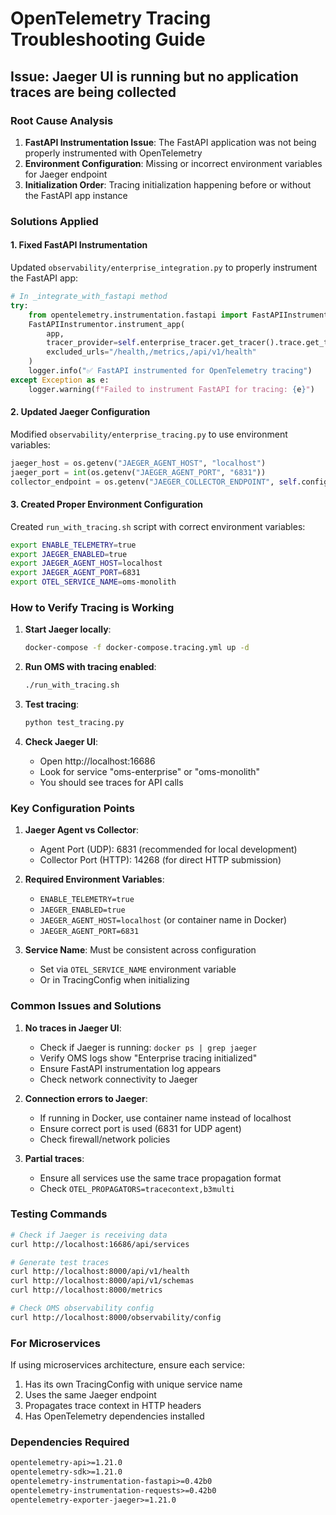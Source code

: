 # OpenTelemetry Tracing Troubleshooting Guide

## Issue: Jaeger UI is running but no application traces are being collected

### Root Cause Analysis

1. **FastAPI Instrumentation Issue**: The FastAPI application was not being properly instrumented with OpenTelemetry
2. **Environment Configuration**: Missing or incorrect environment variables for Jaeger endpoint
3. **Initialization Order**: Tracing initialization happening before or without the FastAPI app instance

### Solutions Applied

#### 1. Fixed FastAPI Instrumentation

Updated `observability/enterprise_integration.py` to properly instrument the FastAPI app:

```python
# In _integrate_with_fastapi method
try:
    from opentelemetry.instrumentation.fastapi import FastAPIInstrumentor
    FastAPIInstrumentor.instrument_app(
        app,
        tracer_provider=self.enterprise_tracer.get_tracer().trace.get_tracer_provider(),
        excluded_urls="/health,/metrics,/api/v1/health"
    )
    logger.info("✅ FastAPI instrumented for OpenTelemetry tracing")
except Exception as e:
    logger.warning(f"Failed to instrument FastAPI for tracing: {e}")
```

#### 2. Updated Jaeger Configuration

Modified `observability/enterprise_tracing.py` to use environment variables:

```python
jaeger_host = os.getenv("JAEGER_AGENT_HOST", "localhost")
jaeger_port = int(os.getenv("JAEGER_AGENT_PORT", "6831"))
collector_endpoint = os.getenv("JAEGER_COLLECTOR_ENDPOINT", self.config.jaeger_endpoint)
```

#### 3. Created Proper Environment Configuration

Created `run_with_tracing.sh` script with correct environment variables:

```bash
export ENABLE_TELEMETRY=true
export JAEGER_ENABLED=true
export JAEGER_AGENT_HOST=localhost
export JAEGER_AGENT_PORT=6831
export OTEL_SERVICE_NAME=oms-monolith
```

### How to Verify Tracing is Working

1. **Start Jaeger locally**:
   ```bash
   docker-compose -f docker-compose.tracing.yml up -d
   ```

2. **Run OMS with tracing enabled**:
   ```bash
   ./run_with_tracing.sh
   ```

3. **Test tracing**:
   ```bash
   python test_tracing.py
   ```

4. **Check Jaeger UI**:
   - Open http://localhost:16686
   - Look for service "oms-enterprise" or "oms-monolith"
   - You should see traces for API calls

### Key Configuration Points

1. **Jaeger Agent vs Collector**:
   - Agent Port (UDP): 6831 (recommended for local development)
   - Collector Port (HTTP): 14268 (for direct HTTP submission)

2. **Required Environment Variables**:
   - `ENABLE_TELEMETRY=true`
   - `JAEGER_ENABLED=true`
   - `JAEGER_AGENT_HOST=localhost` (or container name in Docker)
   - `JAEGER_AGENT_PORT=6831`

3. **Service Name**: Must be consistent across configuration
   - Set via `OTEL_SERVICE_NAME` environment variable
   - Or in TracingConfig when initializing

### Common Issues and Solutions

1. **No traces in Jaeger UI**:
   - Check if Jaeger is running: `docker ps | grep jaeger`
   - Verify OMS logs show "Enterprise tracing initialized"
   - Ensure FastAPI instrumentation log appears
   - Check network connectivity to Jaeger

2. **Connection errors to Jaeger**:
   - If running in Docker, use container name instead of localhost
   - Ensure correct port is used (6831 for UDP agent)
   - Check firewall/network policies

3. **Partial traces**:
   - Ensure all services use the same trace propagation format
   - Check `OTEL_PROPAGATORS=tracecontext,b3multi`

### Testing Commands

```bash
# Check if Jaeger is receiving data
curl http://localhost:16686/api/services

# Generate test traces
curl http://localhost:8000/api/v1/health
curl http://localhost:8000/api/v1/schemas
curl http://localhost:8000/metrics

# Check OMS observability config
curl http://localhost:8000/observability/config
```

### For Microservices

If using microservices architecture, ensure each service:
1. Has its own TracingConfig with unique service name
2. Uses the same Jaeger endpoint
3. Propagates trace context in HTTP headers
4. Has OpenTelemetry dependencies installed

### Dependencies Required

```txt
opentelemetry-api>=1.21.0
opentelemetry-sdk>=1.21.0
opentelemetry-instrumentation-fastapi>=0.42b0
opentelemetry-instrumentation-requests>=0.42b0
opentelemetry-exporter-jaeger>=1.21.0
```